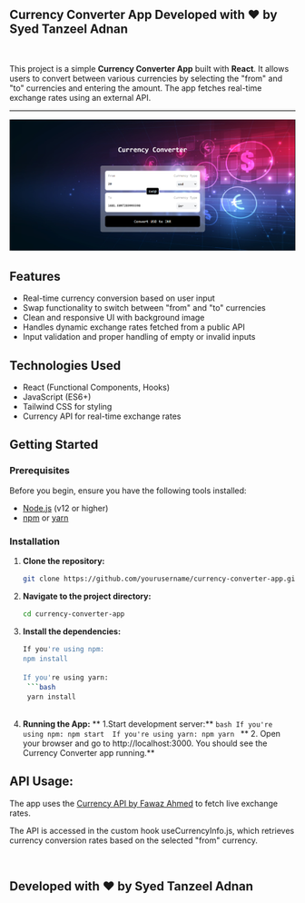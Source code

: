 ## Currency Converter App Developed with ❤️ by Syed Tanzeel Adnan
<br>

This project is a simple **Currency Converter App** built with **React**. It allows users to convert between various currencies by selecting the "from" and "to" currencies and entering the amount. The app fetches real-time exchange rates using an external API.

<hr style="border: none; border-bottom: 0.2px solid #ccc;" />




![Result](Result-currency-converter.png)


## Features

- Real-time currency conversion based on user input
- Swap functionality to switch between "from" and "to" currencies
- Clean and responsive UI with background image
- Handles dynamic exchange rates fetched from a public API
- Input validation and proper handling of empty or invalid inputs

## Technologies Used

- React (Functional Components, Hooks)
- JavaScript (ES6+)
- Tailwind CSS for styling
- Currency API for real-time exchange rates

## Getting Started

### Prerequisites

Before you begin, ensure you have the following tools installed:

- [Node.js](https://nodejs.org/) (v12 or higher)
- [npm](https://www.npmjs.com/) or [yarn](https://yarnpkg.com/)

### Installation

1. **Clone the repository:**

   ```bash
   git clone https://github.com/yourusername/currency-converter-app.git
2. **Navigate to the project directory:**
   ```bash
   cd currency-converter-app
3. **Install the dependencies:**
     ```bash
     If you're using npm:
     npm install
     
     If you're using yarn:
      ```bash
      yarn install
      
4. **Running the App:**
   ** 1.Start development server:**
       ```bash
        If you're using npm:
          npm start 
        If you're using yarn:
          npm yarn ```
   ** 2. Open your browser and go to http://localhost:3000. You should see the Currency Converter app running.**

## API Usage:
The app uses the [Currency API by Fawaz Ahmed](https://github.com/fawazahmed0/currency-api) to fetch live exchange rates.

The API is accessed in the custom hook useCurrencyInfo.js, which retrieves currency conversion rates based on the selected "from" currency.

<br>

## Developed with ❤️ by Syed Tanzeel Adnan
